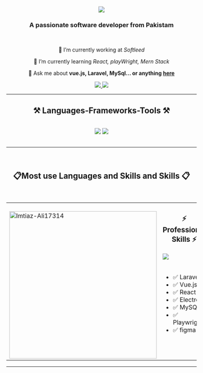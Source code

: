 <h1 align="center">
    <img src="https://readme-typing-svg.herokuapp.com/?font=Righteous&size=35&center=true&vCenter=true&width=500&height=70&duration=4000&lines=Hi+There!+👋;+I'm+Imtiaz+Ali!;" />
</h1>

<h3 align="center">A passionate software developer from Pakistam</h3>

<br/>

<div align="center">
 
 🔭 I’m currently working at *Softleed*
  
 🌱 I’m currently learning *React, playWright, Mern Stack*

💬 Ask me about **vue.js, Laravel, MySql... or anything [here](https://github.com/w15147m/w15147m/issues)**


 </div>
 
<div align="center"> 
  <a href="imtiazali17314@gmail.com">
    <img src="https://img.shields.io/badge/Gmail-333333?style=for-the-badge&logo=gmail&logoColor=red" />
  </a>
  <a href="https://www.linkedin.com/in/imtiaz-ali-79476a385/" target="_blank">
    <img src="https://img.shields.io/badge/LinkedIn-0077B5?style=for-the-badge&logo=linkedin&logoColor=white" target="_blank" />
  </a>
</div>

 <hr/>
 
<h2 align="center">⚒ Languages-Frameworks-Tools ⚒</h2>
<br/>
<div align="center">
    <img src="https://skillicons.dev/icons?i=laravel,vue,react,electron,php,firebase,mysql,git,github " />
 <img src="https://skillicons.dev/icons?i=javascript,tailwind,bootstrap,jquery,html,css,figma,vscode" />

</div>

<br/>
<hr/>


<br/>
<h2 align="center">📋Most use Languages and Skills and Skills 📋</h2>
<br/>

<table>
  <tr>
    <!-- Left Side: Interests -->
    <td valign="top" width="50%">
    <br/>
     <img width=390 src="https://github-readme-stats.vercel.app/api/top-langs?username=Imtiaz-Ali17314&count_private=true&theme=react&border_radius=10" alt="Imtiaz-Ali17314" />
    </td>
    <td valign="top" width="50%">
      <h3 align="center">⚡ Professional Skills ⚡</h3>
      <div align="left">
        <img src="https://skillicons.dev/icons?i=figma,vue,laravel,react,electron,mysql,git,vite,postman" />
      </div>
      <br/>
      <ul>
        <li>✅ Laravel</li>
        <li>✅ Vue.js</li>
        <li>✅ React</li>
        <li>✅ Electron</li>
        <li>✅ MySQL</li>
        <li>✅ Playwright</li>
        <li>✅ figma</li>
      </ul>
    </td>
  </tr>
</table>

<hr/>
